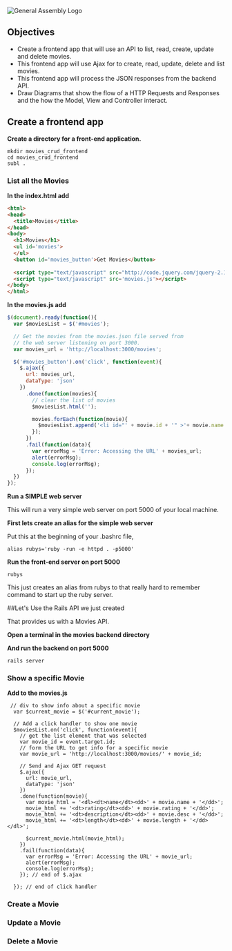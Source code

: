 ![General Assembly Logo](http://i.imgur.com/ke8USTq.png)

## Objectives
* Create a frontend app that will use an API to list, read, create, update and delete movies. 
* This frontend app will use Ajax for to create, read, update, delete and list movies.
* This frontend app will process the JSON responses from the backend API.
* Draw Diagrams that show the flow of a HTTP Requests and Responses and the how the Model, View and Controller interact.


## Create a frontend app

**Create a directory for a front-end application.**

```
mkdir movies_crud_frontend
cd movies_crud_frontend
subl .
```


### List all the Movies

**In the index.html add**

```html
<html>
<head>
  <title>Movies</title>
</head>
<body>
  <h1>Movies</h1>
  <ul id='movies'>
  </ul>
  <button id='movies_button'>Get Movies</button>
  
  <script type="text/javascript" src="http://code.jquery.com/jquery-2.1.4.min.js"></script>
  <script type="text/javascript" src='movies.js'></script>
</body>
</html>
```

**In the movies.js add**

```javascript
$(document).ready(function(){
  var $moviesList = $('#movies');

  // Get the movies from the movies.json file served from
  // the web server listening on port 3000.
  var movies_url = 'http://localhost:3000/movies';

  $('#movies_button').on('click', function(event){
    $.ajax({
      url: movies_url,
      dataType: 'json'
    })
      .done(function(movies){
        // clear the list of movies
        $moviesList.html('');

        movies.forEach(function(movie){
          $moviesList.append('<li id="' + movie.id + '" >'+ movie.name + '</li>');
        });
      })
      .fail(function(data){
        var errorMsg = 'Error: Accessing the URL' + movies_url;
        alert(errorMsg);
        console.log(errorMsg);
      });
  })
});
```

**Run a SIMPLE web server**

This will run a very simple web server on port 5000 of your local machine. 

**First lets create an alias for the simple web server**

Put this at the beginning of your .bashrc file, 

```
alias rubys='ruby -run -e httpd . -p5000' 
```

**Run the front-end server on port 5000**

```
rubys 
```
This just creates an alias from rubys to that really hard to remember command to start up the ruby server.


##Let's Use the Rails API we just created

That provides us with a Movies API.

**Open a terminal in the movies backend directory**

**And run the backend on port 5000**

```
rails server
```

### Show a specific Movie

**Add to the movies.js**

```
 // div to show info about a specific movie
  var $current_movie = $('#current_movie');

  // Add a click handler to show one movie
  $moviesList.on('click', function(event){
    // get the list element that was selected
    var movie_id = event.target.id;
    // form the URL to get info for a specific movie
    var movie_url = 'http://localhost:3000/movies/' + movie_id;

    // Send and Ajax GET request
    $.ajax({
      url: movie_url,
      dataType: 'json'
    })
    .done(function(movie){
      var movie_html = '<dl><dt>name</dt><dd>' + movie.name + '</dd>';
      movie_html += '<dt>rating</dt><dd>' + movie.rating + '</dd>';
      movie_html += '<dt>description</dt><dd>' + movie.desc + '</dd>';
      movie_html += '<dt>length</dt><dd>' + movie.length + '</dd></dl>';

      $current_movie.html(movie_html);
    })
    .fail(function(data){
      var errorMsg = 'Error: Accessing the URL' + movie_url;
      alert(errorMsg);
      console.log(errorMsg);
    }); // end of $.ajax

  }); // end of click handler
```


### Create a Movie

### Update a Movie


### Delete a Movie


